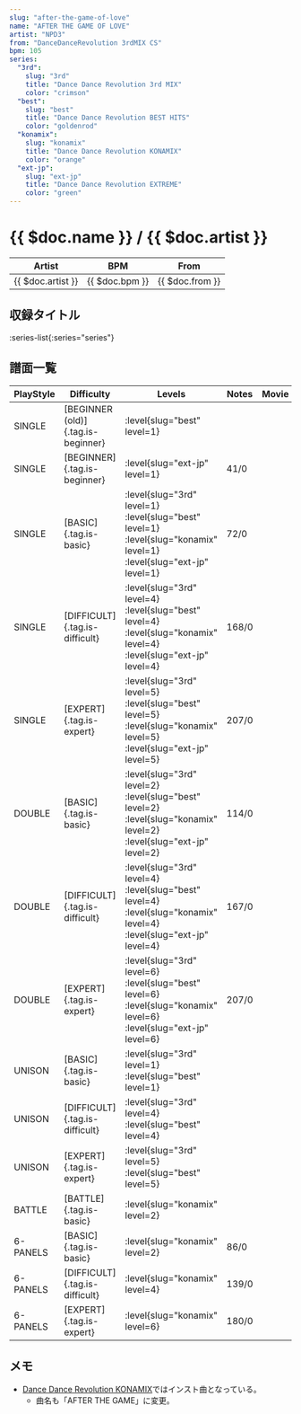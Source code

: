 ```yaml
---
slug: "after-the-game-of-love"
name: "AFTER THE GAME OF LOVE"
artist: "NPD3"
from: "DanceDanceRevolution 3rdMIX CS"
bpm: 105
series:
  "3rd":
    slug: "3rd"
    title: "Dance Dance Revolution 3rd MIX"
    color: "crimson"
  "best":
    slug: "best"
    title: "Dance Dance Revolution BEST HITS"
    color: "goldenrod"
  "konamix":
    slug: "konamix"
    title: "Dance Dance Revolution KONAMIX"
    color: "orange"
  "ext-jp":
    slug: "ext-jp"
    title: "Dance Dance Revolution EXTREME"
    color: "green"
---
```


# {{ $doc.name }} / {{ $doc.artist }}

|Artist|BPM|From|
|------|---|----|
|{{ $doc.artist }}|{{ $doc.bpm }}|{{ $doc.from }}|

## 収録タイトル

:series-list{:series="series"}

## 譜面一覧

|PlayStyle|Difficulty|Levels|Notes|Movie|
|---------|----------|------|-----|-----|
|SINGLE|[BEGINNER (old)]{.tag.is-beginner}|:level{slug="best" level=1}|||
|SINGLE|[BEGINNER]{.tag.is-beginner}|:level{slug="ext-jp" level=1}|41/0||
|SINGLE|[BASIC]{.tag.is-basic}|:level{slug="3rd" level=1} :level{slug="best" level=1} :level{slug="konamix" level=1} :level{slug="ext-jp" level=1}|72/0||
|SINGLE|[DIFFICULT]{.tag.is-difficult}|:level{slug="3rd" level=4} :level{slug="best" level=4} :level{slug="konamix" level=4} :level{slug="ext-jp" level=4}|168/0||
|SINGLE|[EXPERT]{.tag.is-expert}|:level{slug="3rd" level=5} :level{slug="best" level=5} :level{slug="konamix" level=5} :level{slug="ext-jp" level=5}|207/0||
|DOUBLE|[BASIC]{.tag.is-basic}|:level{slug="3rd" level=2} :level{slug="best" level=2} :level{slug="konamix" level=2} :level{slug="ext-jp" level=2}|114/0||
|DOUBLE|[DIFFICULT]{.tag.is-difficult}|:level{slug="3rd" level=4} :level{slug="best" level=4} :level{slug="konamix" level=4} :level{slug="ext-jp" level=4}|167/0||
|DOUBLE|[EXPERT]{.tag.is-expert}|:level{slug="3rd" level=6} :level{slug="best" level=6} :level{slug="konamix" level=6} :level{slug="ext-jp" level=6}|207/0||
|UNISON|[BASIC]{.tag.is-basic}|:level{slug="3rd" level=1} :level{slug="best" level=1}|||
|UNISON|[DIFFICULT]{.tag.is-difficult}|:level{slug="3rd" level=4} :level{slug="best" level=4}|||
|UNISON|[EXPERT]{.tag.is-expert}|:level{slug="3rd" level=5} :level{slug="best" level=5}|||
|BATTLE|[BATTLE]{.tag.is-basic}|:level{slug="konamix" level=2}|||
|6-PANELS|[BASIC]{.tag.is-basic}|:level{slug="konamix" level=2}|86/0||
|6-PANELS|[DIFFICULT]{.tag.is-difficult}|:level{slug="konamix" level=4}|139/0||
|6-PANELS|[EXPERT]{.tag.is-expert}|:level{slug="konamix" level=6}|180/0||

## メモ

- [Dance Dance Revolution KONAMIX](/series/konamix/)ではインスト曲となっている。
  - 曲名も「AFTER THE GAME」に変更。
